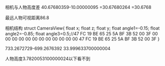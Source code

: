 相机与人物高度差
40.67680359-10.00000095
=30.67680264
=30.6768

最远人物可视距离86.8

相机结构
struct CameraView{
	float x;
	float z;
	float y;
	float angle1=-0.15;
	float angle2=-0.85;
	float angle3=0.5;//47 FC 19 BE 65 25 5A BF 3B 52 00 3F 00 00 00 00 00 00 00 00 00 00 00 00 47 FC 19 BE 65 25 5A BF 3B 52 00 3F
}


733.2672729-699.2676392
33.999633700000004

人物高度3.7820053100000024以下看不到